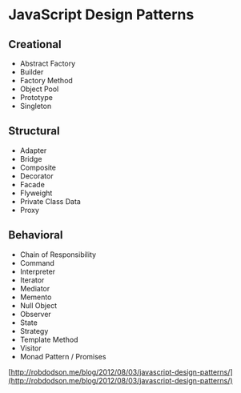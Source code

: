 # JavaScript Design Patterns

## Creational

- Abstract Factory
- Builder
- Factory Method
- Object Pool
- Prototype
- Singleton

## Structural

- Adapter
- Bridge
- Composite
- Decorator
- Facade
- Flyweight
- Private Class Data
- Proxy

## Behavioral

- Chain of Responsibility
- Command
- Interpreter
- Iterator
- Mediator
- Memento
- Null Object
- Observer
- State
- Strategy
- Template Method
- Visitor
- Monad Pattern / Promises

[http://robdodson.me/blog/2012/08/03/javascript-design-patterns/](http://robdodson.me/blog/2012/08/03/javascript-design-patterns/)